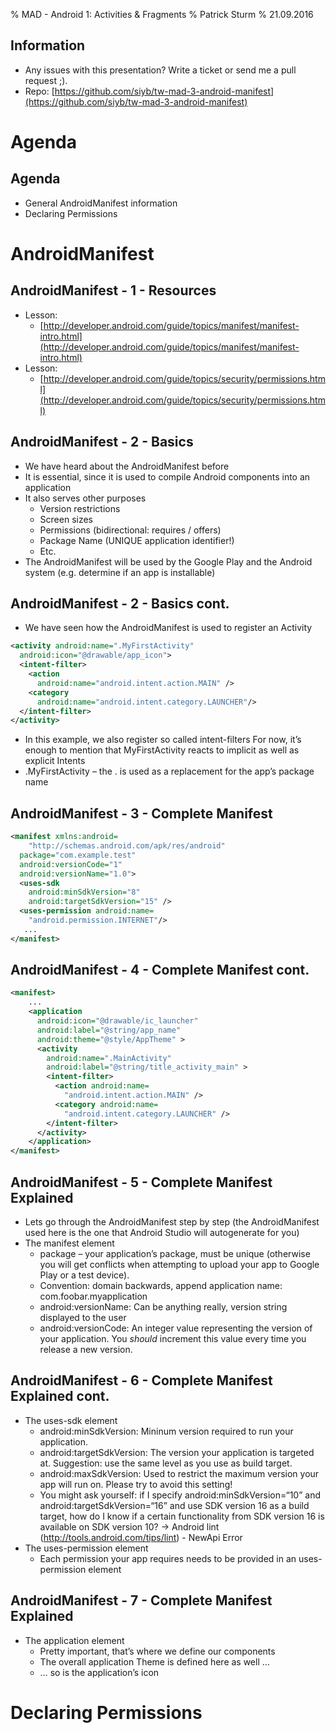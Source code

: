 % MAD - Android 1: Activities & Fragments
% Patrick Sturm
% 21.09.2016

## Information

* Any issues with this presentation? Write a ticket or send me a pull request ;).
* Repo: [https://github.com/siyb/tw-mad-3-android-manifest](https://github.com/siyb/tw-mad-3-android-manifest)

# Agenda

## Agenda

* General AndroidManifest information
* Declaring Permissions

# AndroidManifest

## AndroidManifest - 1 - Resources

* Lesson:
    * [http://developer.android.com/guide/topics/manifest/manifest-intro.html](http://developer.android.com/guide/topics/manifest/manifest-intro.html)
* Lesson:
    * [http://developer.android.com/guide/topics/security/permissions.html](http://developer.android.com/guide/topics/security/permissions.html)
    
## AndroidManifest - 2 - Basics

* We have heard about the AndroidManifest before
* It is essential, since it is used to compile Android components into an application
* It also serves other purposes
    * Version restrictions
    * Screen sizes
    * Permissions (bidirectional: requires / offers)
    * Package Name (UNIQUE application identifier!)
    * Etc.
* The AndroidManifest will be used by the Google Play and the Android system (e.g. determine if an app is installable)

## AndroidManifest - 2 - Basics cont.

* We have seen how the AndroidManifest is used to register an Activity

```xml
<activity android:name=".MyFirstActivity" 
  android:icon="@drawable/app_icon"> 
  <intent-filter> 
    <action 
      android:name="android.intent.action.MAIN" /> 
    <category 
      android:name="android.intent.category.LAUNCHER"/> 
  </intent-filter> 
</activity>
```
* In this example, we also register so called intent-filters For now, it’s enough to mention that MyFirstActivity reacts to implicit as well as explicit Intents
* .MyFirstActivity – the . is used as a replacement for the app’s package name

## AndroidManifest - 3 - Complete Manifest

```xml
<manifest xmlns:android=
    "http://schemas.android.com/apk/res/android" 
  package="com.example.test" 
  android:versionCode="1" 
  android:versionName="1.0"> 
  <uses-sdk 
    android:minSdkVersion="8" 
    android:targetSdkVersion="15" />
  <uses-permission android:name=
    "android.permission.INTERNET"/> 
   ...
</manifest>
```

## AndroidManifest - 4 - Complete Manifest cont.

```xml
<manifest>
    ...
    <application 
      android:icon="@drawable/ic_launcher" 
      android:label="@string/app_name" 
      android:theme="@style/AppTheme" > 
      <activity 
        android:name=".MainActivity" 
        android:label="@string/title_activity_main" > 
        <intent-filter> 
          <action android:name=
            "android.intent.action.MAIN" /> 
          <category android:name=
            "android.intent.category.LAUNCHER" /> 
        </intent-filter> 
      </activity> 
    </application> 
</manifest>
```

## AndroidManifest - 5 - Complete Manifest Explained

* Lets go through the AndroidManifest step by step (the AndroidManifest used here is the one that Android Studio will autogenerate for you)
* The manifest element
    * package – your application’s package, must be unique (otherwise you will get conflicts when attempting to upload your app to Google Play or a test device).
    * Convention: domain backwards, append application name: com.foobar.myapplication
    * android:versionName: Can be anything really, version string displayed to the user
    * android:versionCode: An integer value representing the version of your application. You _should_ increment this value every time you release a new version.

## AndroidManifest - 6 - Complete Manifest Explained cont.

* The uses-sdk element
    * android:minSdkVersion: Mininum version required to run your application.
    * android:targetSdkVersion: The version your application is targeted at. Suggestion: use the same level as you use as build target.
    * android:maxSdkVersion: Used to restrict the maximum version your app will run on. Please try to avoid this setting!
    * You might ask yourself: if I specify android:minSdkVersion=“10” and android:targetSdkVersion=“16” and use SDK version 16 as a build target, how do I know if a certain functionality from SDK version 16 is available on SDK version 10? -> Android lint (http://tools.android.com/tips/lint) - NewApi Error
* The uses-permission element
    * Each permission your app requires needs to be provided in an uses-permission element
        
## AndroidManifest - 7 - Complete Manifest Explained

* The application element
    * Pretty important, that’s where we define our components
    * The overall application Theme is defined here as well …
    * … so is the application’s icon
    
# Declaring Permissions